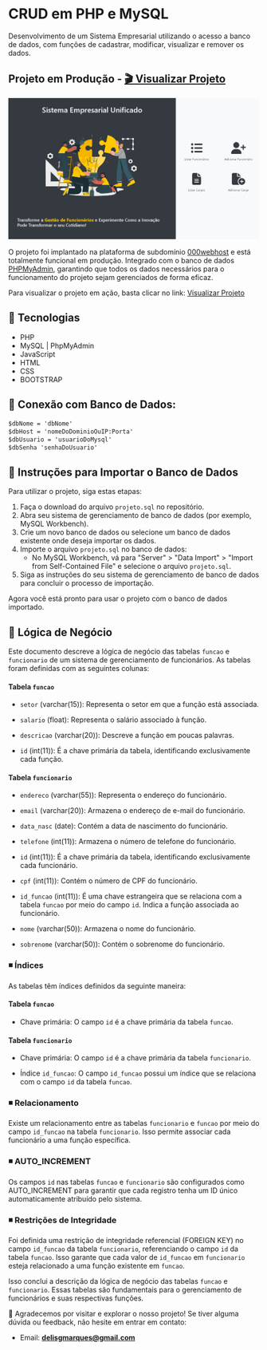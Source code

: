 # CRUD em PHP e MySQL

Desenvolvimento de um Sistema Empresarial utilizando o acesso a banco de dados, com funções de cadastrar, modificar, visualizar e remover os dados.

## Projeto em Produção -  [🎬 Visualizar Projeto](https://delisguerra-empresa.000webhostapp.com/)

![](assets/img/mockup.png)

O projeto foi implantado na plataforma de subdomínio [000webhost](https://br.000webhost.com/) e está totalmente funcional em produção. Integrado com o banco de dados [PHPMyAdmin](https://www.phpmyadmin.net/), garantindo que todos os dados necessários para o funcionamento do projeto sejam gerenciados de forma eficaz.



Para visualizar o projeto em ação, basta clicar no link:  [Visualizar Projeto](https://delisguerra-empresa.000webhostapp.com/)

## 📌 Tecnologias

- PHP
- MySQL | PhpMyAdmin
- JavaScript
- HTML
- CSS
- BOOTSTRAP

## 📌 Conexão com Banco de Dados:

```
$dbNome = 'dbNome'
$dbHost = 'nomeDoDominioOuIP:Porta'
$dbUsuario = 'usuarioDoMysql'
$dbSenha 'senhaDoUsuario'

```
## 📌 Instruções para Importar o Banco de Dados

Para utilizar o projeto, siga estas etapas:

1. Faça o download do arquivo `projeto.sql` no repositório.
2. Abra seu sistema de gerenciamento de banco de dados (por exemplo, MySQL Workbench).
3. Crie um novo banco de dados ou selecione um banco de dados existente onde deseja importar os dados.
4. Importe o arquivo `projeto.sql` no banco de dados:
   - No MySQL Workbench, vá para "Server" > "Data Import" > "Import from Self-Contained File" e selecione o arquivo `projeto.sql`.
5. Siga as instruções do seu sistema de gerenciamento de banco de dados para concluir o processo de importação.

Agora você está pronto para usar o projeto com o banco de dados importado.

## 📌 Lógica de Negócio

Este documento descreve a lógica de negócio das tabelas `funcao` e `funcionario` de um sistema de gerenciamento de funcionários. As tabelas foram definidas com as seguintes colunas:

#### Tabela `funcao`

- `setor` (varchar(15)): Representa o setor em que a função está associada.

- `salario` (float): Representa o salário associado à função.

- `descricao` (varchar(20)): Descreve a função em poucas palavras.

- `id` (int(11)): É a chave primária da tabela, identificando exclusivamente cada função.

#### Tabela `funcionario`

- `endereco` (varchar(55)): Representa o endereço do funcionário.

- `email` (varchar(20)): Armazena o endereço de e-mail do funcionário.

- `data_nasc` (date): Contém a data de nascimento do funcionário.

- `telefone` (int(11)): Armazena o número de telefone do funcionário.

- `id` (int(11)): É a chave primária da tabela, identificando exclusivamente cada funcionário.

- `cpf` (int(11)): Contém o número de CPF do funcionário.

- `id_funcao` (int(11)): É uma chave estrangeira que se relaciona com a tabela `funcao` por meio do campo `id`. Indica a função associada ao funcionário.

- `nome` (varchar(50)): Armazena o nome do funcionário.

- `sobrenome` (varchar(50)): Contém o sobrenome do funcionário.

### :black_medium_small_square: **Índices**

As tabelas têm índices definidos da seguinte maneira:

#### Tabela `funcao`

- Chave primária: O campo `id` é a chave primária da tabela `funcao`.

#### Tabela `funcionario`

- Chave primária: O campo `id` é a chave primária da tabela `funcionario`.

- Índice `id_funcao`: O campo `id_funcao` possui um índice que se relaciona com o campo `id` da tabela `funcao`.

### :black_medium_small_square:  **Relacionamento**

Existe um relacionamento entre as tabelas `funcionario` e `funcao` por meio do campo `id_funcao` na tabela `funcionario`. Isso permite associar cada funcionário a uma função específica.

### :black_medium_small_square:  AUTO_INCREMENT

Os campos `id` nas tabelas `funcao` e `funcionario` são configurados como AUTO_INCREMENT para garantir que cada registro tenha um ID único automaticamente atribuído pelo sistema.

### :black_medium_small_square:  **Restrições de Integridade**

Foi definida uma restrição de integridade referencial (FOREIGN KEY) no campo `id_funcao` da tabela `funcionario`, referenciando o campo `id` da tabela `funcao`. Isso garante que cada valor de `id_funcao` em `funcionario` esteja relacionado a uma função existente em `funcao`.

Isso conclui a descrição da lógica de negócio das tabelas `funcao` e `funcionario`. Essas tabelas são fundamentais para o gerenciamento de funcionários e suas respectivas funções.


:tada: Agradecemos por visitar e explorar o nosso projeto! Se tiver alguma dúvida ou feedback, não hesite em entrar em contato:

- Email: **delisgmarques@gmail.com**

